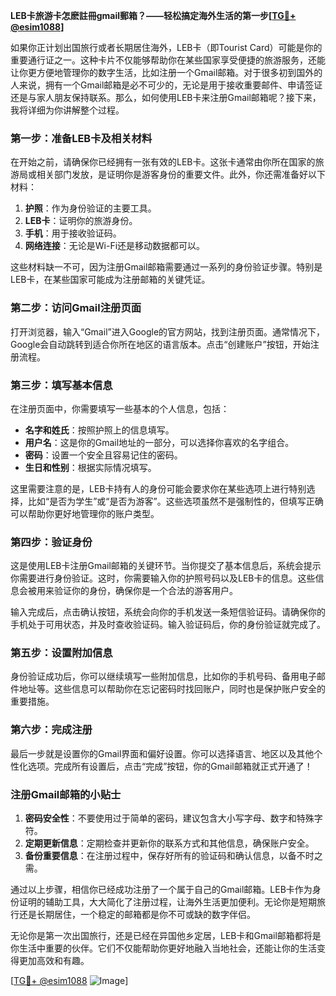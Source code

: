 **LEB卡旅游卡怎麽註冊gmail郵箱？——轻松搞定海外生活的第一步[[TG💪+ @esim1088](https://t.me/s/esim1088)]**

如果你正计划出国旅行或者长期居住海外，LEB卡（即Tourist Card）可能是你的重要通行证之一。这种卡片不仅能够帮助你在某些国家享受便捷的旅游服务，还能让你更方便地管理你的数字生活，比如注册一个Gmail邮箱。对于很多初到国外的人来说，拥有一个Gmail邮箱是必不可少的，无论是用于接收重要邮件、申请签证还是与家人朋友保持联系。那么，如何使用LEB卡来注册Gmail邮箱呢？接下来，我将详细为你讲解整个过程。

### 第一步：准备LEB卡及相关材料

在开始之前，请确保你已经拥有一张有效的LEB卡。这张卡通常由你所在国家的旅游局或相关部门发放，是证明你是游客身份的重要文件。此外，你还需准备好以下材料：

1. **护照**：作为身份验证的主要工具。
2. **LEB卡**：证明你的旅游身份。
3. **手机**：用于接收验证码。
4. **网络连接**：无论是Wi-Fi还是移动数据都可以。

这些材料缺一不可，因为注册Gmail邮箱需要通过一系列的身份验证步骤。特别是LEB卡，在某些国家可能成为注册邮箱的关键凭证。

### 第二步：访问Gmail注册页面

打开浏览器，输入“Gmail”进入Google的官方网站，找到注册页面。通常情况下，Google会自动跳转到适合你所在地区的语言版本。点击“创建账户”按钮，开始注册流程。

### 第三步：填写基本信息

在注册页面中，你需要填写一些基本的个人信息，包括：

- **名字和姓氏**：按照护照上的信息填写。
- **用户名**：这是你的Gmail地址的一部分，可以选择你喜欢的名字组合。
- **密码**：设置一个安全且容易记住的密码。
- **生日和性别**：根据实际情况填写。

这里需要注意的是，LEB卡持有人的身份可能会要求你在某些选项上进行特别选择，比如“是否为学生”或“是否为游客”。这些选项虽然不是强制性的，但填写正确可以帮助你更好地管理你的账户类型。

### 第四步：验证身份

这是使用LEB卡注册Gmail邮箱的关键环节。当你提交了基本信息后，系统会提示你需要进行身份验证。这时，你需要输入你的护照号码以及LEB卡的信息。这些信息会被用来验证你的身份，确保你是一个合法的游客用户。

输入完成后，点击确认按钮，系统会向你的手机发送一条短信验证码。请确保你的手机处于可用状态，并及时查收验证码。输入验证码后，你的身份验证就完成了。

### 第五步：设置附加信息

身份验证成功后，你可以继续填写一些附加信息，比如你的手机号码、备用电子邮件地址等。这些信息可以帮助你在忘记密码时找回账户，同时也是保护账户安全的重要措施。

### 第六步：完成注册

最后一步就是设置你的Gmail界面和偏好设置。你可以选择语言、地区以及其他个性化选项。完成所有设置后，点击“完成”按钮，你的Gmail邮箱就正式开通了！

### 注册Gmail邮箱的小贴士

1. **密码安全性**：不要使用过于简单的密码，建议包含大小写字母、数字和特殊字符。
2. **定期更新信息**：定期检查并更新你的联系方式和其他信息，确保账户安全。
3. **备份重要信息**：在注册过程中，保存好所有的验证码和确认信息，以备不时之需。

通过以上步骤，相信你已经成功注册了一个属于自己的Gmail邮箱。LEB卡作为身份证明的辅助工具，大大简化了注册过程，让海外生活更加便利。无论你是短期旅行还是长期居住，一个稳定的邮箱都是你不可或缺的数字伴侣。

无论你是第一次出国旅行，还是已经在异国他乡定居，LEB卡和Gmail邮箱都将是你生活中重要的伙伴。它们不仅能帮助你更好地融入当地社会，还能让你的生活变得更加高效和有趣。

[[TG💪+ @esim1088](https://t.me/s/esim1088) ![Image](https://i.postimg.cc/4NQfJmqS/Snipaste-2025-05-13-00-14-12.png)]